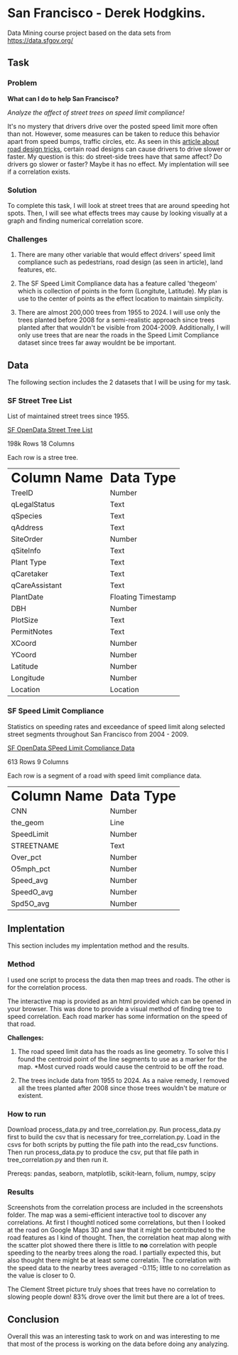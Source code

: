 # San Francisco - Derek Hodgkins.
Data Mining course project based on the data sets from https://data.sfgov.org/ 

## Task

### Problem

**What can I do to help San Francisco?**

*Analyze the affect of street trees on speed limit compliance!*

It's no mystery that drivers drive over the posted speed limit more often than not. However, some measures can be taken to reduce this behavior apart from speed bumps, traffic circles, etc. As seen in this [article about road design tricks](https://www.bbc.com/future/article/20140417-road-designs-that-trick-our-minds), certain road designs can cause drivers to drive slower or faster. My question is this: do street-side trees have that same affect? Do drivers go slower or faster? Maybe it has no effect. My implentation will see if a correlation exists.

### Solution

To complete this task, I will look at street trees that are around speeding hot spots. Then, I will see what effects trees may cause by looking visually at a graph and finding numerical correlation score.

### Challenges

1. There are many other variable that would effect drivers' speed limit compliance such as pedestrians, road design (as seen in article), land features, etc.

2. The SF Speed Limit Compliance data has a feature called 'thegeom' which is collection of points in the form (Longitute, Latitude). My plan is use to the center of points as the effect location to maintain simplicity.

3. There are almost 200,000 trees from 1955 to 2024. I will use only the trees planted before 2008 for a semi-realistic approach since trees planted after that wouldn't be visible from 2004-2009. Additionally, I will only use trees that are near the roads in the Speed Limit Compliance dataset since trees far away wouldnt be be important.

## Data

The following section includes the 2 datasets that I will be using for my task.

### SF Street Tree List

List of maintained street trees since 1955.

[SF OpenData Street Tree List](https://data.sfgov.org/City-Infrastructure/Street-Tree-List/tkzw-k3nq/about_data)

198k Rows
18 Columns

Each row is a stree tree.

<table border="0">
 <tr>
    <td><b style="font-size:30px">Column Name</b></td>
    <td><b style="font-size:30px">Data Type</b></td>
 </tr>
 <tr>
    <td>TreeID</td>
    <td>Number</td>
 </tr>
 <tr>
    <td>qLegalStatus</td>
    <td>Text</td>
 </tr>
 <tr>
    <td>qSpecies</td>
    <td>Text</td>
 </tr>
 <tr>
    <td>qAddress</td>
    <td>Text</td>
 </tr>
 <tr>
    <td>SiteOrder</td>
    <td>Number</td>
 </tr>
 <tr>
    <td>qSiteInfo</td>
    <td>Text</td>
 </tr>
 <tr>
    <td>Plant Type</td>
    <td>Text</td>
 </tr>
 <tr>
    <td>qCaretaker</td>
    <td>Text</td>
 </tr>
 <tr>
    <td>qCareAssistant</td>
    <td>Text</td>
 </tr>
 <tr>
    <td>PlantDate</td>
    <td>Floating Timestamp</td>
 </tr>
 <tr>
    <td>DBH</td>
    <td>Number</td>
 </tr>
 <tr>
    <td>PlotSize</td>
    <td>Text</td>
 </tr>
 <tr>
    <td>PermitNotes</td>
    <td>Text</td>
 </tr>
 <tr>
    <td>XCoord</td>
    <td>Number</td>
 </tr>
 <tr>
    <td>YCoord</td>
    <td>Number</td>
 </tr>
 <tr>
    <td>Latitude</td>
    <td>Number</td>
 </tr>
 <tr>
    <td>Longitude</td>
    <td>Number</td>
 </tr>
 <tr>
    <td>Location</td>
    <td>Location</td>
 </tr>
</table>

### SF Speed Limit Compliance

Statistics on speeding rates and exceedance of speed limit along selected street segments throughout San Francisco from 2004 - 2009.

[SF OpenData SPeed Limit Compliance Data](https://data.sfgov.org/Public-Safety/San-Francisco-Speed-Limit-Compliance/wytw-dqq4/about_data)

613 Rows
9 Columns

Each row is a segment of a road with speed limit compliance data.

<table border="0">
 <tr>
    <td><b style="font-size:30px">Column Name</b></td>
    <td><b style="font-size:30px">Data Type</b></td>
 </tr>
 <tr>
    <td>CNN</td>
    <td>Number</td>
 </tr>
  <tr>
    <td>the_geom</td>
    <td>Line</td>
 </tr>
  <tr>
    <td>SpeedLimit</td>
    <td>Number</td>
 </tr>
  <tr>
    <td>STREETNAME</td>
    <td>Text</td>
 </tr>
  <tr>
    <td>Over_pct</td>
    <td>Number</td>
 </tr>
  <tr>
    <td>O5mph_pct</td>
    <td>Number</td>
 </tr>
  <tr>
    <td>Speed_avg</td>
    <td>Number</td>
 </tr>
  <tr>
    <td>SpeedO_avg</td>
    <td>Number</td>
 </tr>
  <tr>
    <td>Spd5O_avg</td>
    <td>Number</td>
 </tr>
</table>

## Implentation

This section includes my implentation method and the results.

### Method

I used one script to process the data then map trees and roads. The other is for the correlation process. 

The interactive map is provided as an html provided which can be opened in your browser. This was done to provide a visual method of finding tree to speed correlation. Each road marker has some information on the speed of that road.

<b>Challenges:</b>

1. The road speed limit data has the roads as line geometry. To solve this I found the centroid point of the line segments to use as a marker for the map. *Most curved roads would cause the centroid to be off the road. 

2. The trees include data from 1955 to 2024. As a naive remedy, I removed all the trees planted after 2008 since those trees wouldn't be mature or existent.

### How to run

Download process_data.py and tree_correlation.py. Run process_data.py first to build the csv that is necessary for tree_correlation.py. Load in the csvs for both scripts by putting the file path into the read_csv functions. Then run process_data.py to produce the csv, put that file path in tree_correlation.py and then run it.

Prereqs: pandas, seaborn, matplotlib, scikit-learn, folium, numpy, scipy

### Results

Screenshots from the correlation process are included in the screenshots folder. The map was a semi-efficient interactive tool to discover any correlations. At first I thoughtI noticed some correlations, but then I looked at the road on Google Maps 3D and saw that it might be contributed to the road features as I kind of thought. Then, the correlation heat map along with the scatter plot showed there there is little to <b>no</b> correlation with people speeding to the nearby trees along the road. I partially expected this, but also thought there might be at least some correlatin. The correlation with the speed data to the nearby trees averaged -0.115; little to no correlation as the value is closer to 0.

The Clement Street picture truly shoes that trees have no correlation to slowing people down! 83% drove over the limit but there are a lot of trees.

## Conclusion

Overall this was an interesting task to work on and was interesting to me that most of the process is working on the data before doing any analyzing.

